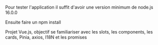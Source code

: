 Pour tester l'application il suffit d'avoir une version minimum de node.js 16.0.0

Ensuite faire un npm install

Projet Vue.js, objectif se familiariser avec les slots, les components, les cards, Pinia, axios, I18N et les promises
